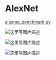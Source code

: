 # AlexNet

[alexnet_benchmark.py](https://github.com/tensorflow/models/blob/master/tutorials/image/alexnet/alexnet_benchmark.py)

![这里写图片描述](http://img.blog.csdn.net/20171129213438580?watermark/2/text/aHR0cDovL2Jsb2cuY3Nkbi5uZXQvd2M3ODE3MDgyNDk=/font/5a6L5L2T/fontsize/400/fill/I0JBQkFCMA==/dissolve/70/gravity/SouthEast)

![这里写图片描述](https://upload-images.jianshu.io/upload_images/1689929-78bfb344b7f63729.png?imageMogr2/auto-orient/strip%7CimageView2/2/w/1240)

![这里写图片描述](http://ziyubiti.github.io/imgs/cnnnet/Alex.png)
